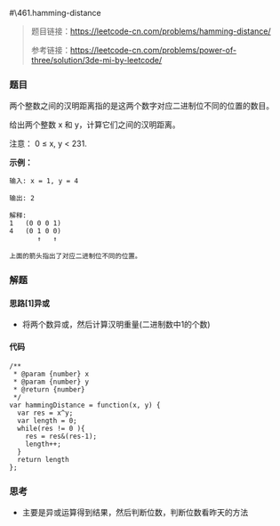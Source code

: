 #\461.hamming-distance

> 题目链接：https://leetcode-cn.com/problems/hamming-distance/
>
> 参考链接：https://leetcode-cn.com/problems/power-of-three/solution/3de-mi-by-leetcode/

### 题目

两个整数之间的汉明距离指的是这两个数字对应二进制位不同的位置的数目。

给出两个整数 x 和 y，计算它们之间的汉明距离。

注意：
0 ≤ x, y < 231.

**示例：**

```
输入: x = 1, y = 4

输出: 2

解释:
1   (0 0 0 1)
4   (0 1 0 0)
       ↑   ↑

上面的箭头指出了对应二进制位不同的位置。
```



### 解题

#### 思路[1]异或

* 将两个数异或，然后计算汉明重量(二进制数中1的个数)

#### 代码

```
/**
 * @param {number} x
 * @param {number} y
 * @return {number}
 */
var hammingDistance = function(x, y) {
  var res = x^y;
  var length = 0;
  while(res != 0 ){
    res = res&(res-1);
    length++;
  }
  return length
};
```

####

### 思考

* 主要是异或运算得到结果，然后判断位数，判断位数看昨天的方法